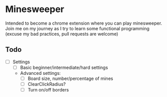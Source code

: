 # Minesweeper

Intended to become a chrome extension where you can play minesweeper. Join me on my journey as I try to learn some functional programming (excuse my bad practices, pull requests are welcome)

## Todo

-   [ ] Settings
    -   [ ] Basic beginner/intermediate/hard settings
    -   Advanced settings:
        -   [ ] Board size, number/percentage of mines
        -   [ ] ClearClickRadius?
        -   [ ] Turn on/off borders
